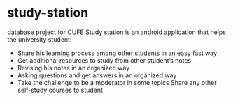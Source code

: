 # study-station
database project for CUFE
Study station is an android application that helps the university student:
  * Share his learning process among other students in an easy fast way
  * Get additional resources to study from other student’s notes
  * Revising his notes in an organized way 
  * Asking questions and get answers in an organized way 
  * Take the challenge to be a moderator in some topics Share any other self-study courses to student

